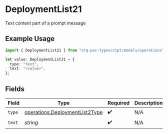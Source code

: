 # DeploymentList21

Text content part of a prompt message

## Example Usage

```typescript
import { DeploymentList21 } from "orq-poc-typescript/models/operations";

let value: DeploymentList21 = {
  type: "text",
  text: "<value>",
};
```

## Fields

| Field                                                                            | Type                                                                             | Required                                                                         | Description                                                                      |
| -------------------------------------------------------------------------------- | -------------------------------------------------------------------------------- | -------------------------------------------------------------------------------- | -------------------------------------------------------------------------------- |
| `type`                                                                           | [operations.DeploymentList2Type](../../models/operations/deploymentlist2type.md) | :heavy_check_mark:                                                               | N/A                                                                              |
| `text`                                                                           | *string*                                                                         | :heavy_check_mark:                                                               | N/A                                                                              |